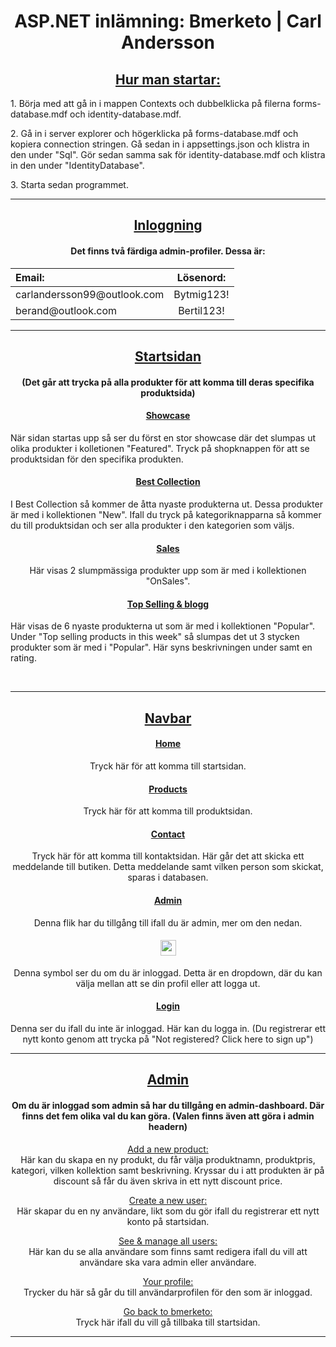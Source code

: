 <h1 align="center">ASP.NET inlämning: Bmerketo |  Carl Andersson</h1>
<h2 align="center"><ins>Hur man startar:</ins></h2>
<p>1. Börja med att gå in i mappen Contexts och dubbelklicka på filerna forms-database.mdf och identity-database.mdf. </p>
<p>2. Gå in i server explorer och högerklicka på forms-database.mdf och kopiera connection stringen. Gå sedan in i  appsettings.json och klistra in den under "Sql". Gör sedan samma sak för identity-database.mdf och klistra in den under "IdentityDatabase".</p>
<p>3. Starta sedan programmet.</p>
<hr>
<h2 align="center"><ins>Inloggning</ins></h2>
<h4 align="center">Det finns två färdiga admin-profiler. Dessa är: </h4>

<table align="center">
    <thead>
        <tr>
            <th align="left">Email:</th>
            <th align="center">Lösenord:</th>
        </tr>
    </thead>
    <tbody>
        <tr>
            <td align="left">carlandersson99@outlook.com</td>
            <td align="center">Bytmig123!</td>
        </tr>
             <tr>
            <td align="left">berand@outlook.com</td>
            <td align="center">Bertil123!</td>
        </tr>
    </tbody>
</table>

<hr>
<h2 align="center"><ins>Startsidan</ins><br></h2><h4 align="center">(Det går att trycka på alla produkter för att komma till deras specifika produktsida)</h4>
<h4 align="center"><ins>Showcase</ins></h4>
<p>När sidan startas upp så ser du först en stor showcase där det slumpas ut olika produkter i kolletionen "Featured". Tryck på shopknappen för att se produktsidan för den specifika produkten.</p>
<h4 align="center"><ins>Best Collection</ins></h4>
<p>I Best Collection så kommer de åtta nyaste produkterna ut. Dessa produkter är med i kollektionen "New". Ifall du tryck på kategoriknapparna så kommer du till produktsidan och ser alla produkter i den kategorien som väljs.</p>
<h4 align="center"><ins>Sales</ins></h4>
<p align="center">Här visas 2 slumpmässiga produkter upp som är med i kollektionen "OnSales".</p>
<h4 align="center"><ins>Top Selling & blogg</ins></h4>
<p>Här visas de 6 nyaste produkterna ut som är med i kollektionen "Popular". Under "Top selling products in this week" så slumpas det ut 3 stycken produkter som är med i "Popular". Här syns beskrivningen under samt en rating.</p>
<br>
<hr>
<h2 align="center"><ins>Navbar</ins></h2>
<h4 align="center"><ins>Home</ins></h4>
<p align="center">Tryck här för att komma till startsidan.</p>
<h4 align="center"><ins>Products</ins></h4>
<p align="center">Tryck här för att komma till produktsidan.</p>
<h4 align="center"><ins>Contact</ins></h4>
<p align="center">Tryck här för att komma till kontaktsidan. Här går det att skicka ett meddelande till butiken. Detta meddelande samt vilken person som skickat, sparas i databasen.</p>
<h4 align="center"><ins>Admin</ins></h4>
<p align="center">Denna flik har du tillgång till ifall du är admin, mer om den nedan.</p>
<h4 align="center"><img src="https://i.imgur.com/jxG9OgN.png" width="25px"></h4>
<p align="center">Denna symbol ser du om du är inloggad. Detta är en dropdown, där du kan välja mellan att se din profil eller att logga ut.</p>
<h4 align="center"><ins>Login<ins></h4>
<p align="center">Denna ser du ifall du inte är inloggad. Här kan du logga in. (Du registrerar ett nytt konto genom att trycka på "Not registered? Click here to sign up")</p>
<hr>
<h2 align="center"><ins>Admin</ins></h2>
<h4 align="center">Om du är inloggad som admin så har du tillgång en admin-dashboard. Där finns det fem olika val du kan göra. (Valen finns även att göra i admin headern)</h4>
<p align="center"><ins>Add a new product:</ins><br>
Här kan du skapa en ny produkt, du får välja produktnamn, produktpris, kategori, vilken kollektion samt beskrivning. Kryssar du i att produkten är på discount så får du även skriva in ett nytt discount price.</p>
<p align="center"><ins>Create a new user:</ins><br>
Här skapar du en ny användare, likt som du gör ifall du registrerar ett nytt konto på startsidan.</p>
<p align="center"><ins>See & manage all users:</ins><br>
Här kan du se alla användare som finns samt redigera ifall du vill att användare ska vara admin eller användare.</p>
<p align="center"><ins>Your profile:</ins><br>
Trycker du här så går du till användarprofilen för den som är inloggad.</p>
<p align="center"><ins>Go back to bmerketo:</ins><br>
Tryck här ifall du vill gå tillbaka till startsidan.</p>
<hr>

